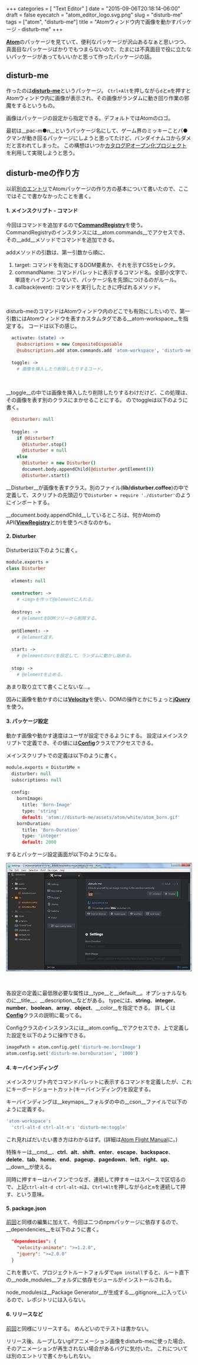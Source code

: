 +++
categories = [ "Text Editor" ]
date = "2015-09-06T20:18:14-06:00"
draft = false
eyecatch = "atom_editor_logo.svg.png"
slug = "disturb-me"
tags = ["atom", "disturb-me"]
title = "Atomウィンドウ内で画像を動かすパッケージ - disturb-me"
+++

[__Atom__](https://atom.io/)のパッケージを見ていて、便利なパッケージが沢山あるなぁと思いつつ、真面目なパッケージばかりでもつまらないので、たまには不真面目で役に立たないパッケージがあってもいいかと思って作ったパッケージの話。

## disturb-me
作ったのは[__disturb-me__](https://atom.io/packages/disturb-me)というパッケージ。
`Ctrl+Alt`を押しながら`d`と`m`を押すとAtomウィンドウ内に画像が表示され、その画像がランダムに動き回り作業の邪魔をするというもの。

画像はパッケージの設定から指定できる。デフォルトではAtomのロゴ。

最初は__pac-m●n__というパッケージ名にして、ゲーム界のミッキーことパ●クマンが動き回るパッケージにしようと思ってたけど、バンダイナムコからダメだと言われてしまった。
この構想はいつか[カタログIPオープン化プロジェクト](https://open.channel.or.jp/user.php)を利用して実現しようと思う。

## disturb-meの作り方
以前[別のエントリ](http://tbd.kaitoy.xyz/2015/08/21/japanese-word-selection/)でAtomパッケージの作り方の基本について書いたので、ここではそこで書かなかったことを書く。

#### 1. メインスクリプト - コマンド
今回はコマンドを追加するので[__CommandRegistry__](https://atom.io/docs/api/latest/CommandRegistry)を使う。
CommandRegistryのインスタンスには__atom.commands__でアクセスでき、その__add__メソッドでコマンドを追加できる。

addメソッドの引数は、第一引数から順に、

1. target: コマンドを有効にするDOM要素か、それを示すCSSセレクタ。
2. commandName: コマンドパレットに表示するコマンド名。全部小文字で、単語をハイフンでつないで、パッケージ名を先頭につけるのがルール。
3. callback(event): コマンドを実行したときに呼ばれるメソッド。

<br>

disturb-meのコマンドはAtomウィンドウ内のどこでも有効にしたいので、第一引数にはAtomウィンドウを表すカスタムタグである__atom-workspace__を指定する。
コードは以下の感じ。

```coffeescript
  activate: (state) ->
    @subscriptions = new CompositeDisposable
    @subscriptions.add atom.commands.add 'atom-workspace', 'disturb-me:toggle': => @toggle()

  toggle: ->
    # 画像を挿入したり削除したりするコード。
```

<br>

__toggle__の中では画像を挿入したり削除したりするわけだけど、この処理は、その画像を表す別のクラスにまかせることにする。
のでtoggleは以下のように書く。

```coffeescript
  @disturber: null

  toggle: ->
    if @disturber?
      @disturber.stop()
      @disturber = null
    else
      @disturber = new Disturber()
      document.body.appendChild(@disturber.getElement())
      @disturber.start()
```

__Disturber__が画像を表すクラス。別のファイル(__lib/disturber.coffee__)の中で定義して、スクリプトの先頭辺りで`Disturber = require './disturber'`のようにインポートする。

__document.body.appendChild__しているところは、何かAtomのAPI([__ViewRegistry__](https://atom.io/docs/api/latest/ViewRegistry)とか)を使うべきなのかも。

#### 2. Disturber
Disturberは以下のように書く。

```coffeescript
module.exports =
class Disturber

  element: null

  constructor: ->
    # <img>を作って@elementに入れる。

  destroy: ->
    # @elementをDOMツリーから削除する。

  getElement: ->
    # @element返す。

  start: ->
    # @elementのsrcを設定して、ランダムに動かし始める。

  stop: ->
    # @elementを止める。
```

あまり取り立てて書くことないな…。

因みに画像を動かすのには[__Velocity__](https://www.npmjs.com/package/velocity-animate)を使い、DOMの操作とかにちょっと[__jQuery__](https://www.npmjs.com/package/jquery)を使う。

#### 3. パッケージ設定
動かす画像や動かす速度はユーザが設定できるようにする。
設定はメインスクリプトで定義でき、その値には[__Config__](https://atom.io/docs/api/latest/Config)クラスでアクセスできる。

メインスクリプトでの定義は以下のように書く。

```coffeescript
module.exports = DisturbMe =
  disturber: null
  subscriptions: null

  config:
    bornImage:
      title: 'Born-Image'
      type: 'string'
      default: 'atom://disturb-me/assets/atom/white/atom_born.gif'
    bornDuration:
      title: 'Born-Duration'
      type: 'integer'
      default: 2000
```

するとパッケージ設定画面が以下のようになる。

![settings](/images/disturb-me/settings.jpg)

<br>

各設定の定義に最低限必要な属性は__type__と__default__。オプショナルなものに__title__、__description__などがある。
typeには、__string__、__integer__、__number__、__boolean__、__array__、__object__、__color__を指定できる。
詳しくは[__Config__](https://atom.io/docs/api/latest/Config)クラスの説明に載ってる。

Configクラスのインスタンスには__atom.config__でアクセスでき、上で定義した設定を以下のように操作できる。

```coffeescript
imagePath = atom.config.get('disturb-me.bornImage')
atom.config.set('disturb-me.bornDuration', '1000')
```

#### 4. キーバインディング
メインスクリプト内でコマンドパレットに表示するコマンドを定義したが、これにキーボードショートカット(キーバインディング)を設定する。

キーバインディングは__keymaps__フォルダの中の__cson__ファイルで以下のように定義する。

```cson
'atom-workspace':
  'ctrl-alt-d ctrl-alt-m': 'disturb-me:toggle'
```

これ見ればだいたい書き方はわかるはず。(詳細は[Atom Flight Manual](https://atom.io/docs/latest/behind-atom-keymaps-in-depth)に。)

特殊キーは__cmd__、__ctrl__、__alt__、__shift__、__enter__、__escape__、__backspace__、__delete__、__tab__、__home__、__end__、__pageup__、__pagedown__、__left__、__right__、__up__、__down__が使える。

同時に押すキーはハイフンでつなぎ、連続して押すキーはスペースで区切るので、上記`ctrl-alt-d ctrl-alt-m`は、`Ctrl+Alt`を押しながら`d`と`m`を連続して押す、という意味。
#### 5. package.json
[前回](http://tbd.kaitoy.xyz/2015/08/21/japanese-word-selection/#5-package-json%E7%B7%A8%E9%9B%86)と同様の編集に加えて、今回は二つのnpmパッケージに依存するので、__dependencies__を以下のように書く。

```json
  "dependencies": {
    "velocity-animate": ">=1.2.0",
    "jquery": ">=2.0.0"
  }
```

これを書いて、プロジェクトルートフォルダで`apm install`すると、ルート直下の__node_modules__フォルダに依存モジュールがインストールされる。

node_modulesは__Package Generator__が生成する__.gitignore__に入っているので、レポジトリには入らない。

#### 6. リリースなど
[前回](http://tbd.kaitoy.xyz/2015/08/21/japanese-word-selection/)と同様にリリースする。
めんどいのでテストは書かない。

リリース後、ループしないgifアニメーション画像をdisturb-meに使った場合、そのアニメーションが再生されない場合があるバグに気付いた。
これについては別のエントリで書くかもしれない。
